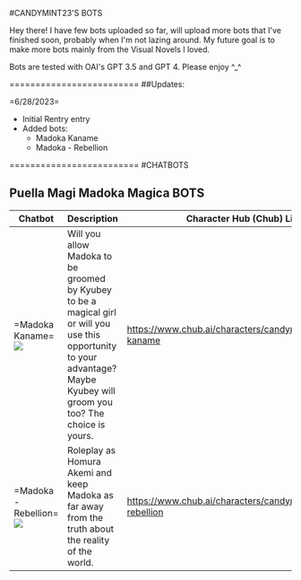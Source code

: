 #CANDYMINT23'S BOTS

Hey there! I have few bots uploaded so far, will upload more bots that I've finished soon, probably when I'm not lazing around.
My future goal is to make more bots mainly from the Visual Novels I loved.

Bots are tested with OAI's GPT 3.5 and GPT 4. Please enjoy ^_^

=========================
##Updates:

=6/28/2023=
- Initial Rentry entry
- Added bots:
	- Madoka Kaname
	- Madoka - Rebellion

=========================
#CHATBOTS
## Puella Magi Madoka Magica BOTS

Chatbot | Description | Character Hub (Chub) Link
------ | ------ | ------
=Madoka Kaname= ![](https://i.imgur.com/PFgBKGA.png) | Will you allow Madoka to be groomed by Kyubey to be a magical girl or will you use this opportunity to your advantage? Maybe Kyubey will groom you too? The choice is yours. | https://www.chub.ai/characters/candymint23/madoka-kaname
=Madoka - Rebellion= ![](https://i.imgur.com/3GN0e8a.png) | Roleplay as Homura Akemi and keep Madoka as far away from the truth about the reality of the world. | https://www.chub.ai/characters/candymint23/madoka-rebellion